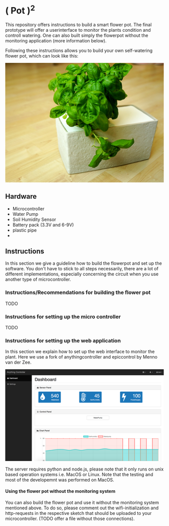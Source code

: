 # ( Pot )<sup>2</sup>

This repository offers instructions to build a smart flower pot. The final prototype will offer a userinterface to monitor the plants condition and controll watering. One can also built simply the flowerpot without the monitoring application (more information below).

Following these instructions allows you to build your own self-watering flower pot, which can look like this:

![Flower Pot Example](/images/FlowerPotExample.jpg)


## Hardware

- Microcontroller 
- Water Pump
- Soil Humidity Sensor
- Battery pack (3.3V and 6-9V)
- plastic pipe
- 

## Instructions

In this section we give a guideline how to build the flowerpot and set up the software. You don't have to stick to all steps necessarily, there are a lot of different implementations, especially concerning the circuit when you use another type of microcontroller. 

### Instructions/Recommendations for building the flower pot

TODO

### Instructions for setting up the micro controller

TODO

### Instructions for setting up the web application

In this section we explain how to set up the web interface to monitor the plant. Here we use a fork of anythingcontroller and epiccontrol by Menno van der Zee.

![Web Userinterface Example](/images/MonitoringSystem.png)

The server requires python and node.js, please note that it only runs on unix based operation systems i.e. MacOS or Linux. Note that the testing and most of the developemnt was performed on MacOS.

#### Using the flower pot without the monitoring system

You can also build the flower pot and use it without the monitoring system mentioned above. To do so, please comment out the wifi-initialization and http-requests in the respective sketch that should be uploaded to your microcontroller. (TODO offer a file without those connections).

